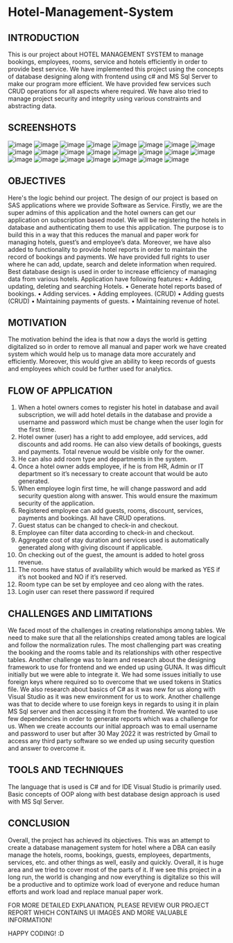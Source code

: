 # Hotel-Management-System

## INTRODUCTION
This is our project about HOTEL MANAGEMENT SYSTEM to manage bookings, employees, 
rooms, service and hotels efficiently in order to provide best service. We have implemented this 
project using the concepts of database designing along with frontend using c# and MS Sql Server 
to make our program more efficient. We have provided few services such CRUD operations for 
all aspects where required. We have also tried to manage project security and integrity using 
various constraints and abstracting data.

## SCREENSHOTS
![image](https://user-images.githubusercontent.com/74453775/194844237-ae852d88-2be9-4d6f-bb05-943125e0e176.png)
![image](https://user-images.githubusercontent.com/74453775/194844305-c8a56825-f212-4fa7-a323-99ca57dd7f21.png)
![image](https://user-images.githubusercontent.com/74453775/194844342-2840c025-5726-4821-8dc3-498136753504.png)
![image](https://user-images.githubusercontent.com/74453775/194844377-04f98059-da06-4c10-9960-c408253856ba.png)
![image](https://user-images.githubusercontent.com/74453775/194844421-80a53c47-ca2d-479f-9780-f3d5b850865e.png)
![image](https://user-images.githubusercontent.com/74453775/194844477-33ba1df0-6db8-46e9-92a0-41db5fba5ad4.png)
![image](https://user-images.githubusercontent.com/74453775/194844545-01c26a2e-65cf-422e-bcbe-545e5fe98cca.png)
![image](https://user-images.githubusercontent.com/74453775/194844605-46958db5-5eec-419f-ad1a-f45b0a102e08.png)
![image](https://user-images.githubusercontent.com/74453775/194844641-7624f77d-f9c4-46da-8086-465c39a086e1.png)
![image](https://user-images.githubusercontent.com/74453775/194844666-ce22dfed-5847-4a49-8858-2d1cc97f2a32.png)
![image](https://user-images.githubusercontent.com/74453775/194844699-a6bbfc48-71dd-44e2-90e5-0ca5efe489fc.png)
![image](https://user-images.githubusercontent.com/74453775/194844733-3e4bd654-ddfa-4a7e-b235-35e77d537ad9.png)
![image](https://user-images.githubusercontent.com/74453775/194844756-03de03df-8924-4be8-a7e0-eb3050c910da.png)
![image](https://user-images.githubusercontent.com/74453775/194844777-50dfbb43-c84d-43cf-9e63-7fa513e25670.png)
![image](https://user-images.githubusercontent.com/74453775/194844826-7bf282bc-15b8-4b30-b526-9fcf131b65cc.png)
![image](https://user-images.githubusercontent.com/74453775/194844961-99e3d6d7-8893-4018-9678-fb2557093a84.png)
![image](https://user-images.githubusercontent.com/74453775/194845062-e285f15a-afc2-491f-b2f9-8eb2123f1910.png)
![image](https://user-images.githubusercontent.com/74453775/194845110-0c79fa34-28fa-47b5-b731-84c4e23193bb.png)
![image](https://user-images.githubusercontent.com/74453775/194845144-aee0fd8c-931f-42b5-93c8-f1ef0c247cdc.png)
![image](https://user-images.githubusercontent.com/74453775/194845170-889eb6d8-f259-4682-94f2-dbdcfa773c9b.png)
![image](https://user-images.githubusercontent.com/74453775/194845204-f1e24881-841b-4827-bc36-d86f15ce80d2.png)
![image](https://user-images.githubusercontent.com/74453775/194845255-a691caea-fdf7-4c2b-a886-ce053146c9ec.png)
![image](https://user-images.githubusercontent.com/74453775/194845282-2b07bfe4-2b35-4363-88f6-84901ef4a0bf.png)


## OBJECTIVES
Here's the logic behind our project. The design of our project is based on SAS applications where 
we provide Software as Service. Firstly, we are the super admins of this application and the hotel 
owners can get our application on subscription based model. We will be registering the hotels in 
database and authenticating them to use this application.
The purpose is to build this in a way that this reduces the manual and paper work for managing 
hotels, guest’s and employee’s data. Moreover, we have also added to functionality to provide 
hotel reports in order to maintain the record of bookings and payments.
We have provided full rights to user where he can add, update, search and delete information when 
required. Best database design is used in order to increase efficiency of managing data from various 
hotels.
Application have following features: 
• Adding, updating, deleting and searching Hotels.
• Generate hotel reports based of bookings.
• Adding services.
• Adding employees. (CRUD)
• Adding guests (CRUD)
• Maintaining payments of guests. 
• Maintaining revenue of hotel.

## MOTIVATION
The motivation behind the idea is that now a days the world is getting digitalized so in order 
to remove all manual and paper work we have created system which would help us to manage 
data more accurately and efficiently. Moreover, this would give an ability to keep records of 
guests and employees which could be further used for analytics.

## FLOW OF APPLICATION
1. When a hotel owners comes to register his hotel in database and avail subscription, we will 
add hotel details in the database and provide a username and password which must be 
change when the user login for the first time.
2. Hotel owner (user) has a right to add employee, add services, add discounts and add rooms. 
He can also view details of bookings, guests and payments. Total revenue would be visible 
only for the owner.
3. He can also add room type and departments in the system.
4. Once a hotel owner adds employee, if he is from HR, Admin or IT department so it’s 
necessary to create account that would be auto generated. 
5. When employee login first time, he will change password and add security question along 
with answer. This would ensure the maximum security of the application.
6. Registered employee can add guests, rooms, discount, services, payments and bookings. All 
have CRUD operations.
7. Guest status can be changed to check-in and checkout. 
8. Employee can filter data according to check-in and checkout.
9. Aggregate cost of stay duration and services used is automatically generated along with 
giving discount if applicable.
10. On checking out of the guest, the amount is added to hotel gross revenue. 
11. The rooms have status of availability which would be marked as YES if it’s not booked and 
NO if it’s reserved.
12. Room type can be set by employee and ceo along with the rates.
13. Login user can reset there password if required

## CHALLENGES AND LIMITATIONS
We faced most of the challenges in creating relationships among tables. We need to make sure that all 
the relationships created among tables are logical and follow the normalization rules. The most 
challenging part was creating the booking and the rooms table and its relationships with other 
respective tables. Another challenge was to learn and research about the designing framework to use 
for frontend and we ended up using GUNA. It was difficult initially but we were able to integrate it. 
We had some issues initially to use foreign keys where required so to overcome that we used tokens in 
Statics file. We also research about basics of C# as it was new for us along with Visual Studio as it was 
new environment for us to work. Another challenge was that to decide where to use foreign keys in 
regards to using it in plain MS Sql server and then accessing it from the frontend. We wanted to use 
few dependencies in order to generate reports which was a challenge for us. When we create accounts 
our initial approach was to email username and password to user but after 30 May 2022 it was 
restricted by Gmail to access any third party software so we ended up using security question and 
answer to overcome it.

## TOOLS AND TECHNIQUES
The language that is used is C# and for IDE Visual Studio is primarily used. Basic concepts of 
OOP along with best database design approach is used with MS Sql Server.

## CONCLUSION
Overall, the project has achieved its objectives. This was an attempt to create a database 
management system for hotel where a DBA can easily manage the hotels, rooms, bookings, 
guests, employees, departments, services, etc. and other things as well, easily and quickly. 
Overall, it is huge area and we tried to cover most of the parts of it. If we see this project in a long 
run, the world is changing and now everything is digitalize so this will be a productive and to 
optimize work load of everyone and reduce human efforts and work load and replace manual 
paper work.

FOR MORE DETAILED EXPLANATION, PLEASE REVIEW OUR PROJECT REPORT WHICH CONTAINS UI IMAGES AND MORE VALUABLE INFORMATION!

HAPPY CODING! :D
